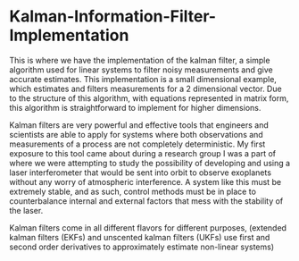 # Kalman-Information-Filter-Implementation

This is where we have the implementation of the kalman filter, a simple algorithm used for linear systems to filter noisy measurements and give accurate estimates. This implementation is a small dimensional example, which estimates and filters measurements for a 2 dimensional vector. Due to the structure of this algorithm, with equations represented in matrix form, this algorithm is straightforward to implement for higher dimensions. 

Kalman filters are very powerful and effective tools that engineers and scientists are able to apply for systems where both observations and measurements of a process are not completely deterministic. My first exposure to this tool came about during a research group I was a part of where we were attempting to study the possibility of developing and using a laser interferometer that would be sent into orbit to observe exoplanets without any worry of atmospheric interference. A system like this must be extremely stable, and as such, control methods must be in place to counterbalance internal and external factors that mess with the stability of the laser.

Kalman filters come in all different flavors for different purposes, (extended kalman filters (EKFs) and unscented kalman filters (UKFs) use first and second order derivatives to approximately estimate non-linear systems)


